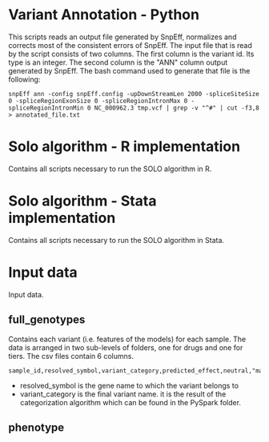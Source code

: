 # Variant Annotation - Python
This scripts reads an output file generated by SnpEff, normalizes and corrects most of the consistent errors of SnpEff.
The input file that is read by the script consists of two columns. 
The first column is the variant id. Its type is an integer.
The second column is the "ANN" column output generated by SnpEff. 
The bash command used to generate that file is the following:

```
snpEff ann -config snpEff.config -upDownStreamLen 2000 -spliceSiteSize 0 -spliceRegionExonSize 0 -spliceRegionIntronMax 0 -spliceRegionIntronMin 0 NC_000962.3 tmp.vcf | grep -v "^#" | cut -f3,8 > annotated_file.txt

```

# Solo algorithm - R implementation
Contains all scripts necessary to run the SOLO algorithm in R.

# Solo algorithm - Stata implementation
Contains all scripts necessary to run the SOLO algorithm in Stata.

# Input data
Input data. 
## full_genotypes
Contains each variant (i.e. features of the models) for each sample. The data is arranged in two sub-levels of folders, one for drugs and one for tiers. The csv files contain 6 columns.

```
sample_id,resolved_symbol,variant_category,predicted_effect,neutral,"max(af)",position
```

- resolved_symbol is the gene name to which the variant belongs to
- variant_category is the final variant name. it is the result of the categorization algorithm which can be found in the PySpark folder.

## phenotype